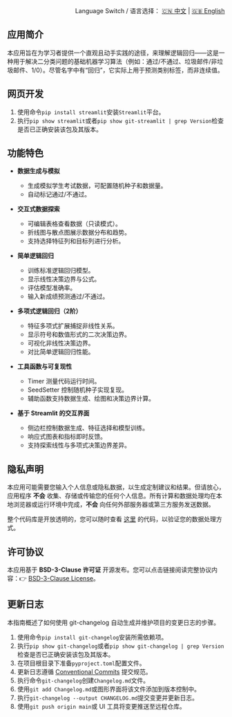 <p align="right">
  Language Switch / 语言选择：
  <a href="./README.zh-CN.md">🇨🇳 中文</a> | <a href="./README.md">🇬🇧 English</a>
</p>

**应用简介**
---
本应用旨在为学习者提供一个直观且动手实践的途径，来理解逻辑回归——这是一种用于解决二分类问题的基础机器学习算法（例如：通过/不通过、垃圾邮件/非垃圾邮件、1/0）。尽管名字中有“回归”，它实际上用于预测类别标签，而非连续值。

**网页开发**
---

1. 使用命令`pip install streamlit`安装`Streamlit`平台。
2. 执行`pip show streamlit`或者`pip show git-streamlit | grep Version`检查是否已正确安装该包及其版本。

**功能特色**
---

+ **数据生成与模拟**
    - 生成模拟学生考试数据，可配置随机种子和数据量。
    - 自动标记通过/不通过。

+ **交互式数据探索**
    - 可编辑表格查看数据（只读模式）。
    - 折线图与散点图展示数据分布和趋势。
    - 支持选择特征列和目标列进行分析。

+ **简单逻辑回归**
    - 训练标准逻辑回归模型。
    - 显示线性决策边界与公式。
    - 评估模型准确率。
    - 输入新成绩预测通过/不通过。

+ **多项式逻辑回归（2阶）**
    - 特征多项式扩展捕捉非线性关系。
    - 显示符号和数值形式的二次决策边界。
    - 可视化非线性决策边界。
    - 对比简单逻辑回归性能。

+ **工具函数与可复现性**
    - Timer 测量代码运行时间。
    - SeedSetter 控制随机种子实现复现。
    - 辅助函数支持数据生成、绘图和决策边界计算。

+ **基于 Streamlit 的交互界面**
    - 侧边栏控制数据生成、特征选择和模型训练。
    - 响应式图表和指标即时反馈。
    - 支持探索线性与多项式决策边界差异。

**隐私声明**
---
本应用可能需要您输入个人信息或隐私数据，以生成定制建议和结果。但请放心，应用程序 **不会**
收集、存储或传输您的任何个人信息。所有计算和数据处理均在本地浏览器或运行环境中完成，**不会** 向任何外部服务器或第三方服务发送数据。

整个代码库是开放透明的，您可以随时查看 [这里](./) 的代码，以验证您的数据处理方式。

**许可协议**
---
本应用基于 **BSD-3-Clause 许可证** 开源发布。您可以点击链接阅读完整协议内容：👉 [BSD-3-Clause License](./LICENSE)。

**更新日志**
---
本指南概述了如何使用 git-changelog 自动生成并维护项目的变更日志的步骤。

1. 使用命令`pip install git-changelog`安装所需依赖项。
2. 执行`pip show git-changelog`或者`pip show git-changelog | grep Version`检查是否已正确安装该包及其版本。
3. 在项目根目录下准备`pyproject.toml`配置文件。
4. 更新日志遵循 [Conventional Commits](https://www.conventionalcommits.org/zh-hans/v1.0.0/) 提交规范。
5. 执行命令`git-changelog`创建`Changelog.md`文件。
6. 使用`git add Changelog.md`或图形界面将该文件添加到版本控制中。
7. 执行`git-changelog --output CHANGELOG.md`提交变更并更新日志。
8. 使用`git push origin main`或 UI 工具将变更推送至远程仓库。

